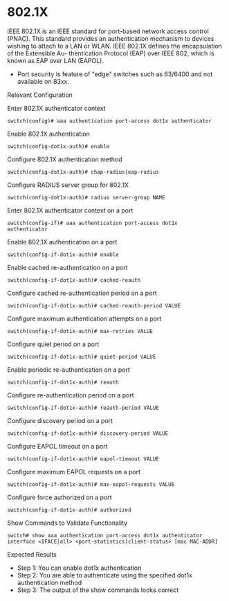 # 802.1X 

IEEE 802.1X is an IEEE standard for port-based network access control (PNAC). This standard provides an authentication mechanism to devices wishing to attach to a LAN or WLAN. IEEE 802.1X defines the encapsulation of the Extensible Au- thentication Protocol (EAP) over IEEE 802, which is known as EAP over LAN (EAPOL). 

* Port security is feature of "edge" switches such as 63/6400 and not available on 83xx.

Relevant Configuration 

Enter 802.1X authenticator context 

```
switch(config)# aaa authentication port-access dot1x authenticator
```

Enable 802.1X authentication 

```
switch(config-dot1x-auth)# enable
```

Configure 802.1X authentication method 

```
switch(config-dot1x-auth)# chap-radius|eap-radius
```

Configure RADIUS server group for 802.1X 

```
switch(config-dot1x-auth)# radius server-group NAME
```

Enter 802.1X authenticator context on a port 

```
switch(config-if)# aaa authentication port-access dot1x 
authenticator
```

Enable 802.1X authentication on a port 

```
switch(config-if-dot1x-auth)# enable
```

Enable cached re-authentication on a port 

```
switch(config-if-dot1x-auth)# cached-reauth
```

Configure cached re-authentication period on a port 

```
switch(config-if-dot1x-auth)# cached-reauth-period VALUE
```

Configure maximum authentication attempts on a port 

```
switch(config-if-dot1x-auth)# max-retries VALUE
```

Configure quiet period on a port 

```
switch(config-if-dot1x-auth)# quiet-period VALUE
```

Enable periodic re-authentication on a port 

```
switch(config-if-dot1x-auth)# reauth
```

Configure re-authentication period on a port 

```
switch(config-if-dot1x-auth)# reauth-period VALUE
```

Configure discovery period on a port 

```
switch(config-if-dot1x-auth)# discovery-period VALUE
```

Configure EAPOL timeout on a port 

```
switch(config-if-dot1x-auth)# eapol-timeout VALUE
```

Configure maximum EAPOL requests on a port 

```
switch(config-if-dot1x-auth)# max-eapol-requests VALUE
```

Configure force authorized on a port 

```
switch(config-if-dot1x-auth)# authorized
```

Show Commands to Validate Functionality 

```
switch# show aaa authentication port-access dot1x authenticator interface <IFACE|all> <port-statistics|client-status> [mac MAC-ADDR]
```

Expected Results 

* Step 1: You can enable dot1x authentication
* Step 2: You are able to authenticate using the specified dot1x authentication method
* Step 3: The output of the show commands looks correct 

